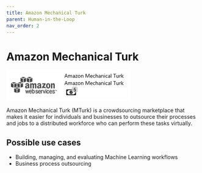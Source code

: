 ```yaml
---
title: Amazon Mechanical Turk
parent: Human-in-the-Loop
nav_order: 2
---
```


# Amazon Mechanical Turk

![](<../assets/41 (1).png>)

Amazon Mechanical Turk (MTurk) is a crowdsourcing marketplace that makes it easier for individuals and businesses to outsource their processes and jobs to a distributed workforce who can perform these tasks virtually.

## Possible use cases

* Building, managing, and evaluating Machine Learning workflows
* Business process outsourcing
